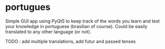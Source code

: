 # portugues

Simple GUI app using PyQt5 to keep track of the words you learn and test your knowledge in portuguese (brasilian of course). Could be easily translated to any other language (or not).

TODO : add multiple translations, add futur and passed tenses